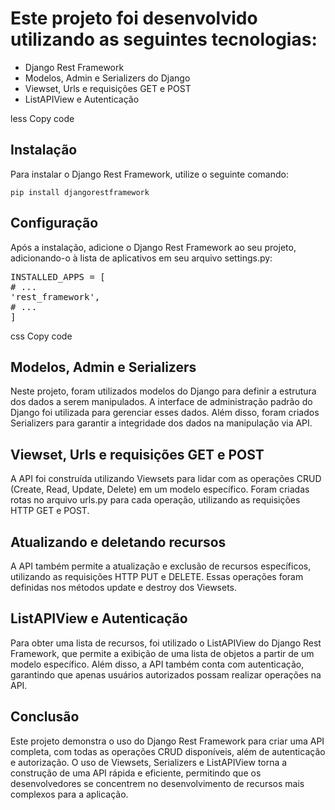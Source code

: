 <!DOCTYPE html>
<html>
<head>
	<title>README</title>
</head>
<body>
	<h1>Este projeto foi desenvolvido utilizando as seguintes tecnologias:</h1>
	<ul>
		<li>Django Rest Framework</li>
		<li>Modelos, Admin e Serializers do Django</li>
		<li>Viewset, Urls e requisições GET e POST</li>
		<li>ListAPIView e Autenticação</li>
	</ul>
less
Copy code
<h2>Instalação</h2>
<p>Para instalar o Django Rest Framework, utilize o seguinte comando:</p>
<code>pip install djangorestframework</code>

<h2>Configuração</h2>
<p>Após a instalação, adicione o Django Rest Framework ao seu projeto, adicionando-o à lista de aplicativos em seu arquivo settings.py:</p>
<pre>
INSTALLED_APPS = [
# ...
'rest_framework',
# ...
]
</pre>

css
Copy code
<h2>Modelos, Admin e Serializers</h2>
<p>Neste projeto, foram utilizados modelos do Django para definir a estrutura dos dados a serem manipulados. A interface de administração padrão do Django foi utilizada para gerenciar esses dados. Além disso, foram criados Serializers para garantir a integridade dos dados na manipulação via API.</p>

<h2>Viewset, Urls e requisições GET e POST</h2>
<p>A API foi construída utilizando Viewsets para lidar com as operações CRUD (Create, Read, Update, Delete) em um modelo específico. Foram criadas rotas no arquivo urls.py para cada operação, utilizando as requisições HTTP GET e POST.</p>

<h2>Atualizando e deletando recursos</h2>
<p>A API também permite a atualização e exclusão de recursos específicos, utilizando as requisições HTTP PUT e DELETE. Essas operações foram definidas nos métodos update e destroy dos Viewsets.</p>

<h2>ListAPIView e Autenticação</h2>
<p>Para obter uma lista de recursos, foi utilizado o ListAPIView do Django Rest Framework, que permite a exibição de uma lista de objetos a partir de um modelo específico. Além disso, a API também conta com autenticação, garantindo que apenas usuários autorizados possam realizar operações na API.</p>

<h2>Conclusão</h2>
<p>Este projeto demonstra o uso do Django Rest Framework para criar uma API completa, com todas as operações CRUD disponíveis, além de autenticação e autorização. O uso de Viewsets, Serializers e ListAPIView torna a construção de uma API rápida e eficiente, permitindo que os desenvolvedores se concentrem no desenvolvimento de recursos mais complexos para a aplicação.</p>
</body>
</html>
